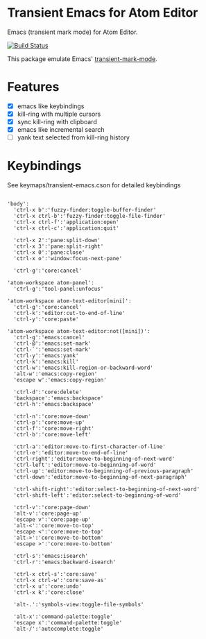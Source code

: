 Transient Emacs for Atom Editor
===============================

Emacs (transient mark mode) for Atom Editor.

[![Build Status](https://travis-ci.org/yasuyuky/transient-emacs.svg)](https://travis-ci.org/yasuyuky/transient-emacs)

This package emulate Emacs'
[transient-mark-mode](http://www.emacswiki.org/emacs/TransientMarkMode).

Features
========

- [x] emacs like keybindings
- [x] kill-ring with multiple cursors
- [x] sync kill-ring with clipboard
- [x] emacs like incremental search
- [ ] yank text selected from kill-ring history

Keybindings
===========

See keymaps/transient-emacs.cson for detailed keybindings

```coffee-script

'body':
  'ctrl-x b':'fuzzy-finder:toggle-buffer-finder'
  'ctrl-x ctrl-b':'fuzzy-finder:toggle-file-finder'
  'ctrl-x ctrl-f':'application:open'
  'ctrl-x ctrl-c':'application:quit'

  'ctrl-x 2':'pane:split-down'
  'ctrl-x 3':'pane:split-right'
  'ctrl-x 0':'pane:close'
  'ctrl-x o':'window:focus-next-pane'

  'ctrl-g':'core:cancel'

'atom-workspace atom-panel':
  'ctrl-g':'tool-panel:unfocus'

'atom-workspace atom-text-editor[mini]':
  'ctrl-g':'core:cancel'
  'ctrl-k':'editor:cut-to-end-of-line'
  'ctrl-y':'core:paste'

'atom-workspace atom-text-editor:not([mini])':
  'ctrl-g':'emacs:cancel'
  'ctrl-@':'emacs:set-mark'
  'ctrl-`':'emacs:set-mark'
  'ctrl-y':'emacs:yank'
  'ctrl-k':'emacs:kill'
  'ctrl-w':'emacs:kill-region-or-backward-word'
  'alt-w':'emacs:copy-region'
  'escape w':'emacs:copy-region'

  'ctrl-d':'core:delete'
  'backspace':'emacs:backspace'
  'ctrl-h':'emacs:backspace'

  'ctrl-n':'core:move-down'
  'ctrl-p':'core:move-up'
  'ctrl-f':'core:move-right'
  'ctrl-b':'core:move-left'

  'ctrl-a':'editor:move-to-first-character-of-line'
  'ctrl-e':'editor:move-to-end-of-line'
  'ctrl-right':'editor:move-to-beginning-of-next-word'
  'ctrl-left':'editor:move-to-beginning-of-word'
  'ctrl-up':'editor:move-to-beginning-of-previous-paragraph'
  'ctrl-down':'editor:move-to-beginning-of-next-paragraph'

  'ctrl-shift-right':'editor:select-to-beginning-of-next-word'
  'ctrl-shift-left':'editor:select-to-beginning-of-word'

  'ctrl-v':'core:page-down'
  'alt-v':'core:page-up'
  'escape v':'core:page-up'
  'alt-<':'core:move-to-top'
  'escape <':'core:move-to-top'
  'alt->':'core:move-to-bottom'
  'escape >':'core:move-to-bottom'

  'ctrl-s':'emacs:isearch'
  'ctrl-r':'emacs:backward-isearch'

  'ctrl-x ctrl-s':'core:save'
  'ctrl-x ctrl-w':'core:save-as'
  'ctrl-x u':'core:undo'
  'ctrl-x k':'core:close'

  'alt-.':'symbols-view:toggle-file-symbols'

  'alt-x':'command-palette:toggle'
  'escape x':'command-palette:toggle'
  'alt-/':'autocomplete:toggle'



```
